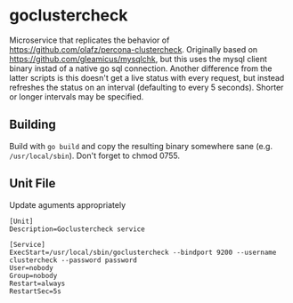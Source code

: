 # goclustercheck

Microservice that replicates the behavior of https://github.com/olafz/percona-clustercheck. Originally based on
https://github.com/gleamicus/mysqlchk, but this uses the mysql client binary instad of a native go sql connection.
Another difference from the latter scripts is this doesn't get a live status with every request, but instead refreshes
the status on an interval (defaulting to every 5 seconds). Shorter or longer intervals may be specified.

## Building
Build with `go build` and copy the resulting binary somewhere sane (e.g. `/usr/local/sbin`). Don't forget to chmod 0755.

## Unit File
Update aguments appropriately
```
[Unit]
Description=Goclustercheck service

[Service]
ExecStart=/usr/local/sbin/goclustercheck --bindport 9200 --username clustercheck --password password
User=nobody
Group=nobody
Restart=always
RestartSec=5s
```